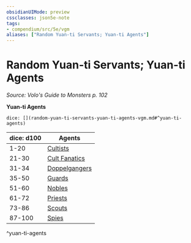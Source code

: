 ```yaml
---
obsidianUIMode: preview
cssclasses: json5e-note
tags:
- compendium/src/5e/vgm
aliases: ["Random Yuan-ti Servants; Yuan-ti Agents"]
---
```

# Random Yuan-ti Servants; Yuan-ti Agents
*Source: Volo's Guide to Monsters p. 102* 

**Yuan-ti Agents**

`dice: [](random-yuan-ti-servants-yuan-ti-agents-vgm.md#^yuan-ti-agents)`

| dice: d100 | Agents |
|------------|--------|
| 1-20 | [Cultists](compendium/bestiary/humanoid/cultist.md) |
| 21-30 | [Cult Fanatics](compendium/bestiary/humanoid/cult-fanatic.md) |
| 31-34 | [Doppelgangers](compendium/bestiary/monstrosity/doppelganger.md) |
| 35-50 | [Guards](compendium/bestiary/humanoid/guard.md) |
| 51-60 | [Nobles](compendium/bestiary/humanoid/noble.md) |
| 61-72 | [Priests](compendium/bestiary/humanoid/priest.md) |
| 73-86 | [Scouts](compendium/bestiary/humanoid/scout.md) |
| 87-100 | [Spies](compendium/bestiary/humanoid/spy.md) |
^yuan-ti-agents